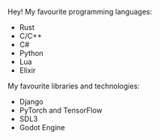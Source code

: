 Hey!
My favourite programming languages:
- Rust
- C/C++
- C#
- Python
- Lua
- Elixir

My favourite libraries and technologies:
- Django
- PyTorch and TensorFlow
- SDL3
- Godot Engine

